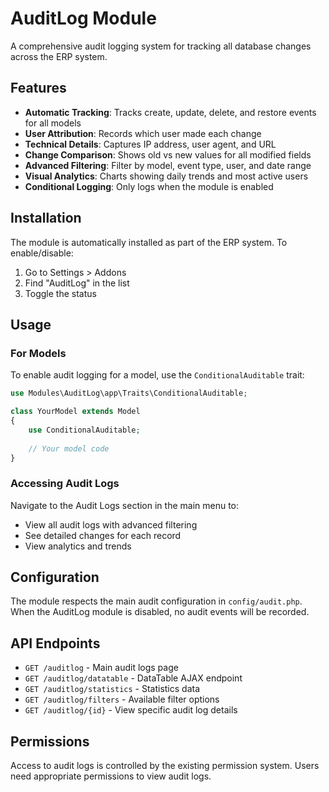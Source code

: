 # AuditLog Module

A comprehensive audit logging system for tracking all database changes across the ERP system.

## Features

- **Automatic Tracking**: Tracks create, update, delete, and restore events for all models
- **User Attribution**: Records which user made each change
- **Technical Details**: Captures IP address, user agent, and URL
- **Change Comparison**: Shows old vs new values for all modified fields
- **Advanced Filtering**: Filter by model, event type, user, and date range
- **Visual Analytics**: Charts showing daily trends and most active users
- **Conditional Logging**: Only logs when the module is enabled

## Installation

The module is automatically installed as part of the ERP system. To enable/disable:

1. Go to Settings > Addons
2. Find "AuditLog" in the list
3. Toggle the status

## Usage

### For Models

To enable audit logging for a model, use the `ConditionalAuditable` trait:

```php
use Modules\AuditLog\app\Traits\ConditionalAuditable;

class YourModel extends Model
{
    use ConditionalAuditable;
    
    // Your model code
}
```

### Accessing Audit Logs

Navigate to the Audit Logs section in the main menu to:
- View all audit logs with advanced filtering
- See detailed changes for each record
- View analytics and trends

## Configuration

The module respects the main audit configuration in `config/audit.php`. When the AuditLog module is disabled, no audit events will be recorded.

## API Endpoints

- `GET /auditlog` - Main audit logs page
- `GET /auditlog/datatable` - DataTable AJAX endpoint
- `GET /auditlog/statistics` - Statistics data
- `GET /auditlog/filters` - Available filter options
- `GET /auditlog/{id}` - View specific audit log details

## Permissions

Access to audit logs is controlled by the existing permission system. Users need appropriate permissions to view audit logs.